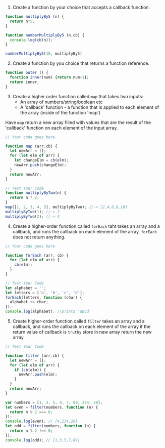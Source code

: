 1. Create a function by your choice that accepts a callback function.
```js
function multiplyBy5 (n) {
  return n*5;
}

function numberMultiplyBy5 (n,cb) {
  console.log(cb(n));
} 

numberMultiplyBy5(10, multiplyBy5)
```
2. Create a function by you choice that returns a function reference.

```js
function outer () {
  function inner(num) {return num+1};
  return inner;
}
```

3. Create a higher order function called `map` that takes two inputs:
   - An array of numbers/string/boolean etc
   - A 'callback' function - a function that is applied to each element of the array (inside of the function 'map')

Have `map` return a new array filled with values that are the result of the 'callback' function on each element of the input array.

```js
// Your code goes here

function map (arr,cb) {
  let newArr = [];
  for (let elm of arr) {
    let changeElm = cb(elm);
    newArr.push(changeElm);
  }
  return newArr;
}

// Test Your Code
function multiplyByTwo(n) {
  return n * 2;
}
map([1, 2, 3, 4, 5], multiplyByTwo); //-> [2,4,6,8,10]
multiplyByTwo(1); //-> 2
multiplyByTwo(2); //-> 4
```

4. Create a higher-order function called `forEach` taht takes an array and a callback, and runs the callback on each element of the array. `forEach` does not return anything.

```js
// Your code goes here

function forEach (arr, cb) {
  for (let elm of arr) {
    cb(elm);
  }
}

// Test Your Code
let alphabet = '';
let letters = ['a', 'b', 'c', 'd'];
forEach(letters, function (char) {
  alphabet += char;
});
console.log(alphabet); //prints 'abcd'
```

5. Create higher-order function called `filter` takes an array and a callback, and runs the callback on each element of the array if the return value of callback is `truthy` store in new array return the new array.

```js
// Test Your Code

function filter (arr,cb) {
  let newArr = [];
  for (let elm of arr) {
    if (cb(elm)) {
      newArr.push(elm);
    }
  }
  return newArr;
}

var numbers = [1, 3, 5, 4, 7, 89, 234, 20];
let even = filter(numbers, function (n) {
  return n % 2 === 0;
});
console.log(even); // [4,234,20]
let odd = filter(numbers, function (n) {
  return n % 2 !== 0;
});
console.log(odd); // [1,3,5,7,89]
```
